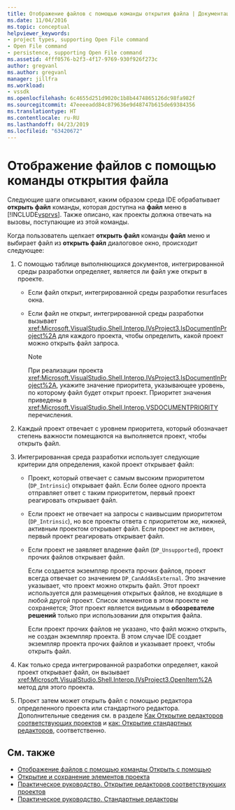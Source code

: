 ```yaml
---
title: Отображение файлов с помощью команды открытия файла | Документация Майкрософт
ms.date: 11/04/2016
ms.topic: conceptual
helpviewer_keywords:
- project types, supporting Open File command
- Open File command
- persistence, supporting Open File command
ms.assetid: 4fff0576-b2f3-4f17-9769-930f926f273c
author: gregvanl
ms.author: gregvanl
manager: jillfra
ms.workload:
- vssdk
ms.openlocfilehash: 6c4655d251d9020c1b8b4474865126dc98fa982f
ms.sourcegitcommit: 47eeeeadd84c879636e9d48747b615de69384356
ms.translationtype: HT
ms.contentlocale: ru-RU
ms.lasthandoff: 04/23/2019
ms.locfileid: "63420672"
---
```

# <a name="display-files-by-using-the-open-file-command"></a>Отображение файлов с помощью команды открытия файла
Следующие шаги описывают, каким образом среда IDE обрабатывает **открыть файл** команды, которая доступна на **файл** меню в [!INCLUDE[vsprvs](../../code-quality/includes/vsprvs_md.md)]. Также описано, как проекты должна отвечать на вызовы, поступающие из этой команды.

 Когда пользователь щелкает **открыть файл** команды **файл** меню и выбирает файл из **открыть файл** диалоговое окно, происходит следующее:

1. С помощью таблице выполняющихся документов, интегрированной среды разработки определяет, является ли файл уже открыт в проекте.

    - Если файл открыт, интегрированной среды разработки resurfaces окна.

    - Если файл не открыт, интегрированной среды разработки вызывает <xref:Microsoft.VisualStudio.Shell.Interop.IVsProject3.IsDocumentInProject%2A> для каждого проекта, чтобы определить, какой проект можно открыть файл запроса.

        > [!NOTE]
        > При реализации проекта <xref:Microsoft.VisualStudio.Shell.Interop.IVsProject3.IsDocumentInProject%2A>, укажите значение приоритета, указывающее уровень, по которому файл будет открыт проект. Приоритет значения приведены в <xref:Microsoft.VisualStudio.Shell.Interop.VSDOCUMENTPRIORITY> перечисления.

2. Каждый проект отвечает с уровнем приоритета, который обозначает степень важности помещаются на выполняется проект, чтобы открыть файл.

3. Интегрированная среда разработки использует следующие критерии для определения, какой проект открывает файл:

    - Проект, который отвечает с самым высоким приоритетом (`DP_Intrinsic`) открывает файл. Если более одного проекта отправляет ответ с таким приоритетом, первый проект реагировать открывает файл.

    - Если проект не отвечает на запросы с наивысшим приоритетом (`DP_Intrinsic`), но все проекты ответа с приоритетом же, нижней, активным проектом открывает файл. Если проект не активен, первый проект реагировать открывает файл.

    - Если проект не заявляет владение файл (`DP_Unsupported`), проект прочих файлов открывает файл.

         Если создается экземпляр проекта прочих файлов, проект всегда отвечает со значением `DP_CanAddAsExternal`. Это значение указывает, что проект можно открыть файл. Этот проект используется для размещения открытых файлов, не входящие в любой другой проект. Список элементов в этом проекте не сохраняется; Этот проект является видимым в **обозревателе решений** только при использовании для открытия файла.

         Если проект прочих файлов не указано, что файл можно открыть, не создан экземпляр проекта. В этом случае IDE создает экземпляр проекта прочих файлов и указывает проект, чтобы открыть файл.

4. Как только среда интегрированной разработки определяет, какой проект открывает файл, он вызывает <xref:Microsoft.VisualStudio.Shell.Interop.IVsProject3.OpenItem%2A> метод для этого проекта.

5. Проект затем может открыть файл с помощью редактора определенного проекта или стандартного редактора. Дополнительные сведения см. в разделе [Как Открытие редакторов соответствующих проектов](../../extensibility/how-to-open-project-specific-editors.md) и [как: Открытие стандартных редакторов](../../extensibility/how-to-open-standard-editors.md), соответственно.

## <a name="see-also"></a>См. также
- [Отображение файлов с помощью команды Открыть с помощью](../../extensibility/internals/displaying-files-by-using-the-open-with-command.md)
- [Открытие и сохранение элементов проекта](../../extensibility/internals/opening-and-saving-project-items.md)
- [Практическое руководство. Открытие редакторов соответствующих проектов](../../extensibility/how-to-open-project-specific-editors.md)
- [Практическое руководство. Стандартные редакторы](../../extensibility/how-to-open-standard-editors.md)